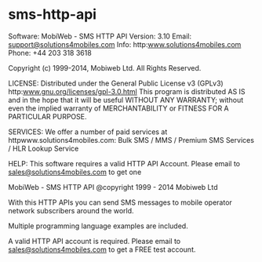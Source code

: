 sms-http-api
============

Software: MobiWeb - SMS HTTP API
Version: 	3.10
Email: 	support@solutions4mobiles.com
Info: 		http:www.solutions4mobiles.com
Phone:		+44 203 318 3618

Copyright (c) 1999-2014, Mobiweb Ltd. All Rights Reserved.

LICENSE:
Distributed under the General Public License v3 (GPLv3)
http:www.gnu.org/licenses/gpl-3.0.html
This program is distributed AS IS and in the hope that it will be useful
WITHOUT ANY WARRANTY; without even the implied warranty of
MERCHANTABILITY or FITNESS FOR A PARTICULAR PURPOSE.

SERVICES:
We offer a number of paid services at httpwww.solutions4mobiles.com:
Bulk SMS / MMS / Premium SMS Services	/ HLR Lookup Service

HELP:
This software requires a valid HTTP API Account. Please email to
sales@solutions4mobiles.com to get one


 MobiWeb - SMS HTTP API
 @copyright 1999 - 2014 Mobiweb Ltd
 
With this HTTP APIs you can send SMS messages to mobile operator network subscribers
around the world.

Multiple programming language examples are included.

A valid HTTP API account is required. Please email to sales@solutions4mobiles.com to
get a FREE test account.
